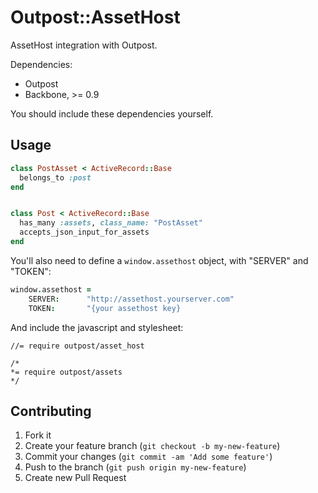 # Outpost::AssetHost

AssetHost integration with Outpost.

Dependencies:
* Outpost
* Backbone, >= 0.9

You should include these dependencies yourself.

## Usage

```ruby
class PostAsset < ActiveRecord::Base
  belongs_to :post
end


class Post < ActiveRecord::Base
  has_many :assets, class_name: "PostAsset"
  accepts_json_input_for_assets
end
```

You'll also need to define a `window.assethost` object, with "SERVER" and "TOKEN":

```coffee
window.assethost =
    SERVER:      "http://assethost.yourserver.com"
    TOKEN:       "{your assethost key}
```

And include the javascript and stylesheet:

```
//= require outpost/asset_host

/*
*= require outpost/assets
*/
```

## Contributing

1. Fork it
2. Create your feature branch (`git checkout -b my-new-feature`)
3. Commit your changes (`git commit -am 'Add some feature'`)
4. Push to the branch (`git push origin my-new-feature`)
5. Create new Pull Request
